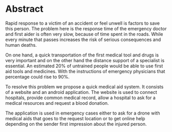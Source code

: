 # Abstract

Rapid response to a victim of an accident or feel unwell is factors to save this person. The
problem here is the response time of the emergency doctor and first aider is often very slow,
because of time spent in the roads. While every minute that passes increases the risk of
serious consequences and human deaths.

On one hand, a quick transportation of the first medical tool and drugs is very important and
on the other hand the distance support of a specialist is essential. An estimated 20% of
untrained people would be able to use first aid tools and medicines. With the instructions of
emergency physicians that percentage could rise to 90%.

To resolve this problem we propose a quick medical aid system. It consists of a website and
an android application. The website is used to connect hospitals, provide common medical
record, allow a hospital to ask for a medical resources and request a blood donation.

The application is used in emergency cases either to ask for a drone with medical aids that
goes to the request location or to get online help depending on the sender first impression
about the injured person.
